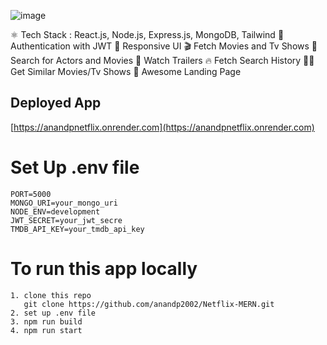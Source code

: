![image](https://github.com/user-attachments/assets/50ba6881-7168-42e2-b7f2-bcec49a4f1ba)

⚛️ Tech Stack : React.js, Node.js, Express.js, MongoDB, Tailwind
🔐 Authentication with JWT
📱 Responsive UI
🎬 Fetch Movies and Tv Shows
🔎 Search for Actors and Movies
🎥 Watch Trailers
🔥 Fetch Search History
🐱‍👤 Get Similar Movies/Tv Shows
💙 Awesome Landing Page

## Deployed App

[https://anandpnetflix.onrender.com](https://anandpnetflix.onrender.com)


# Set Up .env file
    PORT=5000
    MONGO_URI=your_mongo_uri
    NODE_ENV=development
    JWT_SECRET=your_jwt_secre
    TMDB_API_KEY=your_tmdb_api_key

# To run this app locally
    1. clone this repo 
       git clone https://github.com/anandp2002/Netflix-MERN.git
    2. set up .env file
    3. npm run build
    4. npm run start
